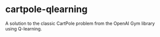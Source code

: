 # cartpole-qlearning
A solution to the classic CartPole problem from the OpenAI Gym library using Q-learning.
